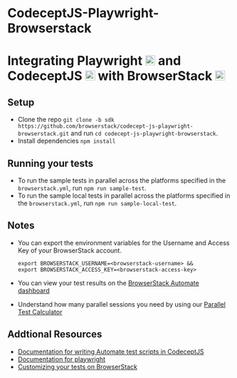# CodeceptJS-Playwright-Browserstack

# Integrating Playwright <a href="https://playwright.dev/docs/intro"><img src="https://playwright.dev/img/playwright-logo.svg" alt="Node.js" height="22" /></a>  and CodeceptJS <a href="https://codecept.io/"><img src="https://codecept.io/logo.svg" alt="Node.js" height="22" /></a> with BrowserStack <a href="https://browserstack.com"><img src="https://www.browserstack.com/blog/favicon.png" alt="BrowserStack" height="22" /></a>


## Setup
*  Clone the repo `git clone -b sdk https://github.com/browserstack/codecept-js-playwright-browserstack.git` and run `cd codecept-js-playwright-browserstack`.
* Install dependencies `npm install`


## Running your tests

- To run the sample tests in parallel across the platforms specified in the `browserstack.yml`, run `npm run sample-test`.
- To run the sample local tests in parallel across the platforms specified in the `browserstack.yml`, run `npm run sample-local-test`.

## Notes
* You can export the environment variables for the Username and Access Key of your BrowserStack account. 

  ```
  export BROWSERSTACK_USERNAME=<browserstack-username> &&
  export BROWSERSTACK_ACCESS_KEY=<browserstack-access-key>
  ```
* You can view your test results on the [BrowserStack Automate dashboard](https://www.browserstack.com/automate)
* Understand how many parallel sessions you need by using our [Parallel Test Calculator](https://www.browserstack.com/automate/parallel-calculator?ref=github)

## Addtional Resources
* [Documentation for writing Automate test scripts in CodeceptJS](https://codecept.io/helpers/WebDriver/#webdriver)
* [Documentation for playwright](https://playwright.dev/docs/intro)
* [Customizing your tests on BrowserStack](https://www.browserstack.com/automate/capabilities)


